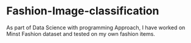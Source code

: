 # Fashion-Image-classification
As part of Data Science with programming Approach, I have worked on Minst Fashion  dataset and tested on my own fashion items.   
